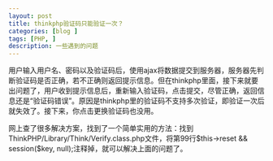 ```yaml
---
layout: post
title: thinkphp验证码只能验证一次？
categories: [blog ]
tags: [PHP, ]
description: 一些遇到的问题
---
```


用户输入用户名、密码以及验证码后，使用ajax将数据提交到服务器，服务器先判断验证码是否正确，若不正确则返回提示信息。但在thinkphp里面，接下来就要出问题了，用户收到提示信息后，重新输入验证码，点击提交，尽管正确，返回信息还是“验证码错误”。原因是thinkphp里的验证码不支持多次验证，即验证一次后就失效了。接下来，你点击更换验证码也没用。

网上查了很多解决方案，找到了一个简单实用的方法：找到ThinkPHP/Library/Think/Verify.class.php文件，将第99行$this->reset && session($key, null);注释掉，就可以解决上面的问题了。
